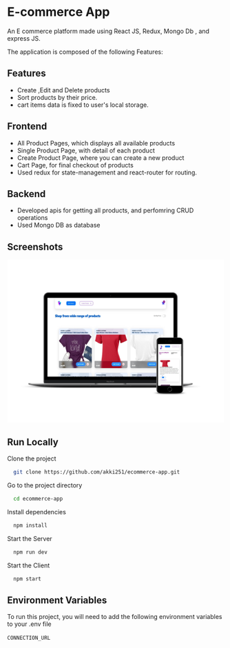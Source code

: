 
# E-commerce App    

An E commerce platform made using React JS, Redux, Mongo Db , and express JS.

The application is composed of the following Features:



## Features

- Create ,Edit and Delete products
- Sort products by their price.
- cart items data is fixed to user's local storage.

## Frontend

- All Product Pages, which displays all available products
- Single Product Page, with detail of each product
- Create Product Page, where you can create a new product
- Cart Page, for final checkout of products
- Used redux for state-management and react-router for routing.

## Backend

- Developed apis for getting all products, and perfomring CRUD operations
- Used Mongo DB as database 


## Screenshots

![App Screenshot](https://github.com/akki251/ecommerce-app/blob/master/mockuper.png)



## Run Locally

Clone the project

```bash
  git clone https://github.com/akki251/ecommerce-app.git
```

Go to the project directory

```bash
  cd ecommerce-app
```

Install dependencies

```bash
  npm install
```

Start the Server

```bash
  npm run dev
```

Start the Client

```bash
  npm start
```


## Environment Variables

To run this project, you will need to add the following environment variables to your .env file

`CONNECTION_URL`


